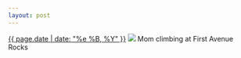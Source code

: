```yaml
---
layout: post
---
```


<p>
  <time><a href="/418">{{ page.date | date: "%e %B, %Y" }}</a></time>
  <a href="/418"><img src="{{ site.assets_url }}/418.jpg"/></a>
  <span>Mom climbing at First Avenue Rocks</span>
</p>
